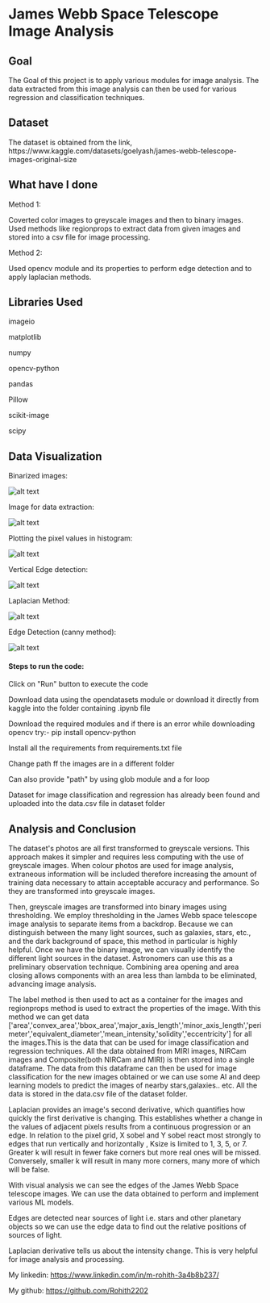 <h1>James Webb Space Telescope Image Analysis</h1>

<h2>Goal</h2>

The Goal of this project is to apply various modules for image analysis. The data extracted from this image analysis can then be used for various regression and classification techniques.

<h2>Dataset</h2>
The dataset is obtained from the link, https://www.kaggle.com/datasets/goelyash/james-webb-telescope-images-original-size
<h2>What have I done</h2>
Method 1:

Coverted color images to greyscale images and then to binary images. Used methods like regionprops to extract data from given images and stored into a csv file for image processing.

Method 2:

Used opencv module and its properties to perform edge detection and to apply laplacian methods.

<h2>Libraries Used</h2>

imageio

matplotlib

numpy

opencv-python

pandas

Pillow

scikit-image

scipy

<h2>Data Visualization</h2> 

Binarized images:

![alt text](https://github.com/Rohith2202/DL-Simplified/blob/main/James%20Webb%20Space%20Telescope%20Image%20Analysis/Images/Binary_Image.jpg)

Image for data extraction:

![alt text](https://github.com/Rohith2202/DL-Simplified/blob/main/James%20Webb%20Space%20Telescope%20Image%20Analysis/Images/RegionProps.jpg)

Plotting the pixel values in histogram:

![alt text](https://github.com/Rohith2202/DL-Simplified/blob/main/James%20Webb%20Space%20Telescope%20Image%20Analysis/Images/Pixel_plot.jpg)

Vertical Edge detection:

![alt text](https://github.com/Rohith2202/DL-Simplified/blob/main/James%20Webb%20Space%20Telescope%20Image%20Analysis/Images/Vertical_Edge_Detection.jpg)

Laplacian Method:

![alt text](https://github.com/Rohith2202/DL-Simplified/blob/main/James%20Webb%20Space%20Telescope%20Image%20Analysis/Images/Laplacian%20Method.jpg)

Edge Detection (canny method):

![alt text](https://github.com/Rohith2202/DL-Simplified/blob/main/James%20Webb%20Space%20Telescope%20Image%20Analysis/Images/Edge%20Detection.jpg)

<h4>Steps to run the code:</h4>

Click on "Run" button to execute the code

Download data using the opendatasets module or download it directly from kaggle into the folder containing .ipynb file

Download the required modules and if there is an error while downloading opencv try:- pip install opencv-python

Install all the requirements from requirements.txt file

Change path ff the images are in a different folder

Can also provide "path" by using glob module and a for loop

Dataset for image classification and regression has already been found and uploaded into the data.csv file in dataset folder

<h2>Analysis and Conclusion</h2>

The dataset's photos are all first transformed to greyscale versions. This approach makes it simpler and requires less computing with the use of greyscale images. When colour photos are used for image analysis, extraneous information will be included therefore increasing the amount of training data necessary to attain acceptable accuracy and performance. So they are transformed into greyscale images.

Then, greyscale images are transformed into binary images using thresholding. We employ thresholding in the James Webb space telescope image analysis to separate items from a backdrop. Because we can distinguish between the many light sources, such as galaxies, stars, etc., and the dark background of space, this method in particular is highly helpful. Once we have the binary image, we can visually identify the different light sources in the dataset. Astronomers can use this as a preliminary observation technique. Combining area opening and area closing allows components with an area less than lambda to be eliminated, advancing image analysis.

The label method is then used to act as a container for the images and regionprops method is used to extract the properties of the image. With this method we can get data ['area','convex_area','bbox_area','major_axis_length','minor_axis_length','perimeter','equivalent_diameter','mean_intensity,'solidity','eccentricity'] for all the images.This is the data that can be used for image classification and regression techniques. All the data obtained from MIRI images, NIRCam images and Composite(both NIRCam and MIRI) is then stored into a single dataframe. The data from this dataframe can then be used for image classification for the new images obtained or we can use some AI and deep learning models to predict the images of nearby stars,galaxies.. etc. All the data is stored in the data.csv file of the dataset folder.

Laplacian provides an image's second derivative, which quantifies how quickly the first derivative is changing. This establishes whether a change in the values of adjacent pixels results from a continuous progression or an edge. In relation to the pixel grid, X sobel and Y sobel react most strongly to edges that run vertically and horizontally , Ksize is limited to 1, 3, 5, or 7. Greater k will result in fewer fake corners but more real ones will be missed. Conversely, smaller k will result in many more corners, many more of which will be false.

With visual analysis we can see the edges of the James Webb Space telescope images. We can use the data obtained to perform and implement various ML models.

Edges are detected near sources of light i.e. stars and other planetary objects so we can use the edge data to find out the relative positions of sources of light.

Laplacian derivative tells us about the intensity change. This is very helpful for image analysis and processing.



My linkedin: https://www.linkedin.com/in/m-rohith-3a4b8b237/ 

My github: https://github.com/Rohith2202
